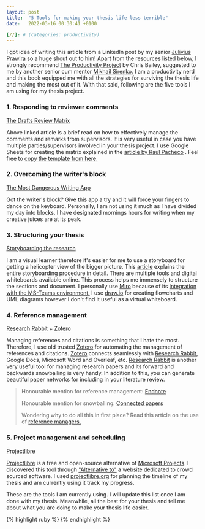 ```yaml
---
layout: post
title:  "5 Tools for making your thesis life less terrible"
date:   2022-03-16 00:30:41 +0100

[//]: # (categories: productivity)
---
```


I got idea of writing this article from a LinkedIn post by my
senior [Julivius Prawira](https://www.linkedin.com/in/julivius-prawira/) so a huge shout out to him! Apart from the
resources listed below, I strongly recommend [The Productivity Project](https://alifeofproductivity.com/the-productivity-project/)
by Chris Bailey, suggested to me by another senior cum
mentor [Mikhail Sirenko.](https://twitter.com/mikhailsirenko)
I am a productivity nerd and this book equipped me with all the strategies for surviving the thesis life and
making the most out of it. With that said, following are the five tools I am using for my thesis project.

### 1. Responding to reviewer comments

[The Drafts Review Matrix](http://www.raulpacheco.org/2016/06/how-to-respond-to-reviewer-comments-the-drafts-review-matrix/)

Above linked article is a brief read on how to effectively manage the comments and remarks from supervisors. It is very
useful in case you have multiple parties/supervisors involved in your thesis project. I use Google Sheets for creating
the matrix explained in
the [article by Raul Pacheco](http://www.raulpacheco.org/2016/06/how-to-respond-to-reviewer-comments-the-drafts-review-matrix/)
. Feel free
to [copy the template from here.](https://docs.google.com/spreadsheets/d/1ukUPQpvkhxYImxW5ozEyU843F3oTEzhjfGca0lm5AsE/edit?usp=sharing)

### 2. Overcoming the writer's block

[The Most Dangerous Writing App](https://maebert.github.io/themostdangerouswritingapp/#/)

Got the writer's block? Give this app a try and it will force your fingers to dance on the keyboard. Personally, I am
not using it much as I have divided my day into blocks. I have designated mornings hours for writing when my creative juices
are at its peak.

### 3. Structuring your thesis

[Storyboarding the research](https://blogs.lse.ac.uk/writingforresearch/2017/07/17/storyboarding-research/)

I am a visual learner therefore it's easier for me to use a storyboard for getting a helicopter view of the bigger
picture.
This [article]([https://blogs.lse.ac.uk/writingforresearch/2017/07/17/storyboarding-research/](https://blogs.lse.ac.uk/writingforresearch/2017/07/17/storyboarding-research/))
explains the entire storyboarding procedure in detail. There are multiple tools and digital whiteboards available
online. This process helps me immensely to structure the sections and document. I personally
use [Miro](https://www.miro.com) because of
its [integration with the MS-Teams environment.]([https://miro.com/marketplace/microsoft-teams/](https://miro.com/marketplace/microsoft-teams/))
I use [draw.io](https://www.draw.io/) for creating flowcharts and UML diagrams however I don't find it useful as a
virtual whiteboard.

### 4. Reference management

[Research Rabbit](https://researchrabbit.com/) + [Zotero](https://www.zotero.org/)

Managing references and citations is something that I hate the most. Therefore, I use
old trusted [Zotero](https://www.zotero.org/) for automating the management of references and citations.
[Zotero](www.zotero.org) connects seamlessly with [Research Rabbit](https://researchrabbit.com/), Google Docs, Microsoft
Word and Overleaf, etc.
[Research Rabbit](https://researchrabbit.com/) is another very useful tool for managing research papers and its forward and
backwards snowballing is very handy. In addition to this, you can generate beautiful paper networks for including in
your literature review.

> Honourable mention for reference management: [Endnote](https://www.endnote.com/en/)
> 
> Honourable mention for snowballing: [Connected papers](https://www.connectedpapers.com/)
> 
> Wondering why to do all this in first place? Read this article on the use
of [reference managers.](https://subjectguides.york.ac.uk/reference-management#:~:text=Reference%20management%20software%20helps%20you,and%20improves%20consistency%20and%20accuracy.)

### 5. Project management and scheduling

[Projectlibre](https://projectlibre.org/)

[Projectlibre](https://projectlibre.org/) is a free and open-source alternative of [Microsoft Projects](). I discovered
this tool through ["Alternative to"](https://www.alternativeto.net/) a website dedicated to crowd sourced software. I
used [projectlibre.org](https://projectlibre.org/) for planning the timeline of my thesis and am currently using it
track my progress.



These are the tools I am currently using. I will update this list once I am done with my thesis. Meanwhile, all the best
for your thesis and tell me about what you are doing to make your thesis life easier.

{% highlight ruby %} {% endhighlight %}
